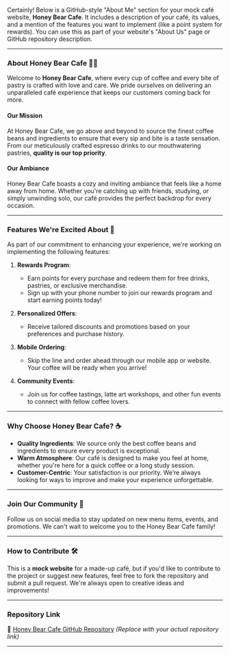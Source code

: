 Certainly! Below is a GitHub-style "About Me" section for your mock café website, **Honey Bear Cafe**. It includes a description of your café, its values, and a mention of the features you want to implement (like a point system for rewards). You can use this as part of your website's "About Us" page or GitHub repository description.

---

### About Honey Bear Cafe 🍯🐻

Welcome to **Honey Bear Cafe**, where every cup of coffee and every bite of pastry is crafted with love and care. We pride ourselves on delivering an unparalleled café experience that keeps our customers coming back for more.

#### Our Mission
At Honey Bear Cafe, we go above and beyond to source the finest coffee beans and ingredients to ensure that every sip and bite is a taste sensation. From our meticulously crafted espresso drinks to our mouthwatering pastries, **quality is our top priority**.

#### Our Ambiance
Honey Bear Cafe boasts a cozy and inviting ambiance that feels like a home away from home. Whether you're catching up with friends, studying, or simply unwinding solo, our café provides the perfect backdrop for every occasion.

---

### Features We're Excited About 🚀

As part of our commitment to enhancing your experience, we're working on implementing the following features:

1. **Rewards Program**:
   - Earn points for every purchase and redeem them for free drinks, pastries, or exclusive merchandise.
   - Sign up with your phone number to join our rewards program and start earning points today!

2. **Personalized Offers**:
   - Receive tailored discounts and promotions based on your preferences and purchase history.

3. **Mobile Ordering**:
   - Skip the line and order ahead through our mobile app or website. Your coffee will be ready when you arrive!

4. **Community Events**:
   - Join us for coffee tastings, latte art workshops, and other fun events to connect with fellow coffee lovers.

---

### Why Choose Honey Bear Cafe? ☕

- **Quality Ingredients**: We source only the best coffee beans and ingredients to ensure every product is exceptional.
- **Warm Atmosphere**: Our café is designed to make you feel at home, whether you're here for a quick coffee or a long study session.
- **Customer-Centric**: Your satisfaction is our priority. We’re always looking for ways to improve and make your experience unforgettable.

---

### Join Our Community 🌟

Follow us on social media to stay updated on new menu items, events, and promotions. We can't wait to welcome you to the Honey Bear Cafe family!

---

### How to Contribute 🛠️

This is a **mock website** for a made-up café, but if you'd like to contribute to the project or suggest new features, feel free to fork the repository and submit a pull request. We're always open to creative ideas and improvements!

---

### Repository Link
🔗 [Honey Bear Cafe GitHub Repository](#) *(Replace with your actual repository link)*

---

